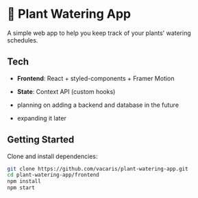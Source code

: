 # 🌿 Plant Watering App

A simple web app to help you keep track of your plants' watering schedules.

## Tech

- **Frontend**: React + styled-components + Framer Motion
- **State**: Context API (custom hooks)

- planning on adding a backend and database in the future
- expanding it later

## Getting Started

Clone and install dependencies:

```bash
git clone https://github.com/vacaris/plant-watering-app.git
cd plant-watering-app/frontend
npm install
npm start
